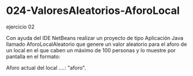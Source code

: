 # 024-ValoresAleatorios-AforoLocal
ejercicio 02

Con ayuda del IDE NetBeans realizar un proyecto de tipo Aplicación Java llamado
AforoLocalAleatorio que genere un valor aleatorio para el aforo de un local en el que
caben un máximo de 100 personas y lo muestre por pantalla en el formato:

Aforo actual del local ....: "aforo".
